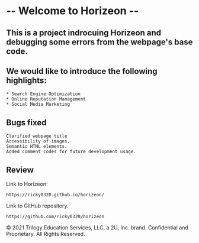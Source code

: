 # -- Welcome to Horizeon --

## This is a project indrocuing Horizeon and debugging some errors from the webpage's base code.


## We would like to introduce the following highlights:

```
* Search Engine Optimization
* Online Reputation Management
* Social Media Marketing
```

## Bugs fixed

```
Clarified webpage title
Accessibility of images.
Semantic HTML elements.
Added comment codes for future development usage.
```

## Review

Link to Horizeon:
```
https://ricky0320.github.io/horizeon/
```

Link to GitHub repository.
```
https://github.com/ricky0320/horizeon
```


© 2021 Trilogy Education Services, LLC, a 2U, Inc. brand. Confidential and Proprietary. All Rights Reserved.
